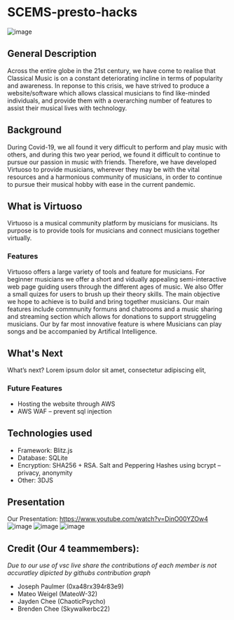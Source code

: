 # SCEMS-presto-hacks

![image](https://user-images.githubusercontent.com/74163157/145707400-6fa69372-b2c8-49d7-af08-fb6d95ff6760.png)

## General Description
Across the entire globe in the 21st century, we have come to realise that Classical Music is on a constant deteriorating incline in terms of popularity and awareness. In reponse to this crisis, we have strived to produce a website/software which allows classical musicians to find like-minded individuals, and provide them with a overarching number of features to assist their musical lives with technology.


## Background
During Covid-19, we all found it very difficult to perform and play music with others, and during this two year period, we found it difficult to continue to pursue our passion in music with friends. Therefore, we have developed Virtuoso to provide musicians, wherever they may be with the vital resources and a harmonious community of musicians, in order to continue to pursue their musical hobby with ease in the current pandemic.



## What is Virtuoso
Virtuoso is a musical community platform by musicians for musicians. Its purpose is to provide tools for musicians and connect musicians together virtually.

### Features
Virtuoso offers a large variety of tools and feature for musicians.
For beginner musicians we offer a short and vidually appealing semi-interactive web page guiding users through the different ages of music.
We also Offer a small quizes for users to brush up their theory skills.
The main objective we hope to achieve is to build and bring together musicians. Our main features include commnunity formuns and chatrooms and a music sharing and streaming section which allows for donations to support struggeling musicians.
Our by far most innovative feature is where Musicians can play songs and be accompanied by Artifical Intelligence.

## What's Next
What’s next?
Lorem ipsum dolor sit amet, consectetur adipiscing elit,

### Future Features
  - Hosting the website through AWS
  - AWS WAF – prevent sql injection

## Technologies used
  - Framework: Blitz.js
  - Database: SQLite
  - Encryption: SHA256 + RSA. Salt and Peppering Hashes using bcrypt – privacy, anonymity
  - Other: 3DJS


## Presentation
Our Presentation: https://www.youtube.com/watch?v=DinO00YZOw4
![image](https://user-images.githubusercontent.com/74163157/145718852-7fa68097-02e8-4175-a4c1-be2ba83d75a7.png)
![image](https://user-images.githubusercontent.com/74163157/145718917-ba775921-1412-4ebf-902d-cc6267004cfc.png)
![image](https://user-images.githubusercontent.com/74163157/145718833-f69c354e-32d4-4d65-8477-62e49e7163c9.png)




## Credit (Our 4 teammembers):
_Due to our use of vsc live share the contributions of each member is not accuratley dipicted by githubs contribution graph_
  - Joseph Paulmer  (0xa48rx394r83e9)
  - Mateo Weigel    (MateoW-32)
  - Jayden Chee     (ChaoticPsycho)
  - Brenden Chee    (Skywalkerbc22)
